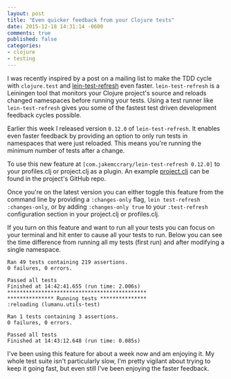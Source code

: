 ```yaml
---
layout: post
title: "Even quicker feedback from your Clojure tests"
date: 2015-12-18 14:31:14 -0600
comments: true
published: false
categories:
- clojure
- testing
---
```


I was recently inspired by a post on a mailing list to make the TDD
cycle with `clojure.test` and
[lein-test-refresh](https://github.com/jakemcc/lein-test-refresh) even
faster. `lein-test-refresh` is a Leiningen tool that monitors your
Clojure project's source and reloads changed namespaces before running
your tests. Using a test runner like `lein-test-refresh` gives you
some of the fastest test driven development feedback cycles possible.

Earlier this week I released version `0.12.0` of `lein-test-refresh`.
It enables even faster feedback by providing an option to only run
tests in namespaces that were just reloaded. This means you're running
the minimum number of tests after a change.

To use this new feature at
`[com.jakemccrary/lein-test-refresh 0.12.0]` to your profiles.clj or
project.clj as a plugin. An example
[project.clj](https://github.com/jakemcc/lein-test-refresh/blob/master/sample.project.clj#L3)
can be found in the project's GitHub repo.

Once you're on the latest version you can either toggle this feature
from the command line by providing a `:changes-only` flag, `lein
test-refresh :changes-only`, or by adding `:changes-only true` to your
`:test-refresh` configuration section in your project.clj or
profiles.clj.

If you turn on this feature and want to run all your tests you can
focus on your terminal and hit enter to cause all your tests to run.
Below you can see the time difference from running all my tests (first
run) and after modifying a single namespace.

```
Ran 49 tests containing 219 assertions.
0 failures, 0 errors.

Passed all tests
Finished at 14:42:41.655 (run time: 2.006s)
*********************************************
*************** Running tests ***************
:reloading (lumanu.utils-test)

Ran 1 tests containing 3 assertions.
0 failures, 0 errors.

Passed all tests
Finished at 14:43:12.648 (run time: 0.085s)
```

I've been using this feature for about a week now and am enjoying it.
My whole test suite isn't particularly slow, I'm pretty vigilant about
trying to keep it going fast, but even still I've been enjoying the
faster feedback.
